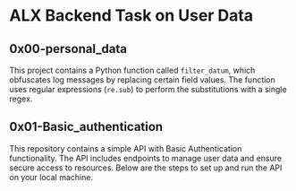 # ALX Backend Task on User Data

## 0x00-personal_data
This project contains a Python function called `filter_datum`, which obfuscates log messages by replacing certain field values. The function uses regular expressions (`re.sub`) to perform the substitutions with a single regex.


## 0x01-Basic_authentication 
This repository contains a simple API with Basic Authentication functionality. The API includes endpoints to manage user data and ensure secure access to resources. Below are the steps to set up and run the API on your local machine.



